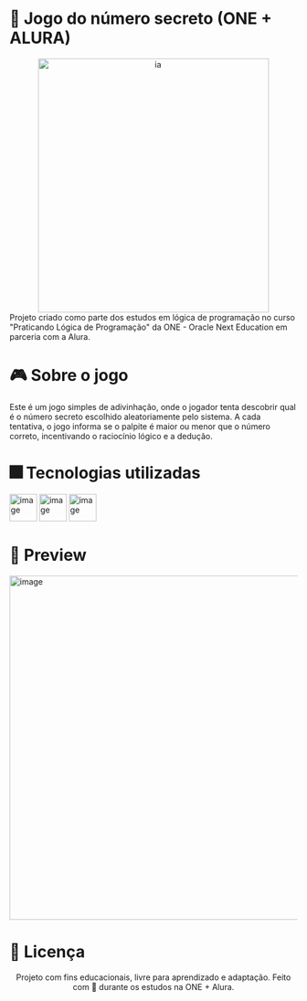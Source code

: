 # 🔮 Jogo do número secreto (ONE + ALURA)
<div align="center">
<img width="404" height="445" alt="ia" src="https://github.com/user-attachments/assets/141dd2b6-89cf-4cd9-a989-73e1c7623481" />

</div>
Projeto criado como parte dos estudos em lógica de programação no curso "Praticando Lógica de Programação" da ONE - Oracle Next Education em parceria com a Alura.

# 🎮 Sobre o jogo

Este é um jogo simples de adivinhação, onde o jogador tenta descobrir qual é o número secreto escolhido aleatoriamente pelo sistema. A cada tentativa, o jogo informa se o palpite é maior ou menor que o número correto, incentivando o raciocínio lógico e a dedução.

# 🎆 Tecnologias utilizadas
<img width="48" height="48" alt="image" src="https://github.com/user-attachments/assets/d09f984c-6e08-4871-bbe1-a78cccb19b55" /> <img width="48" height="48" alt="image" src="https://github.com/user-attachments/assets/5b36622e-9314-40ce-bedb-87259aff8b80" />
<img width="48" height="48" alt="image" src="https://github.com/user-attachments/assets/51815215-e36b-45dc-b072-cd2d32ce778a" />

# 📸 Preview
<img width="1300" height="603" alt="image" src="https://github.com/user-attachments/assets/1f9c93a7-b082-4247-b6a5-52f579c4fbd3" />


# 📝 Licença
<div align="center">
Projeto com fins educacionais, livre para aprendizado e adaptação.
Feito com 💜 durante os estudos na ONE + Alura.
</div>


